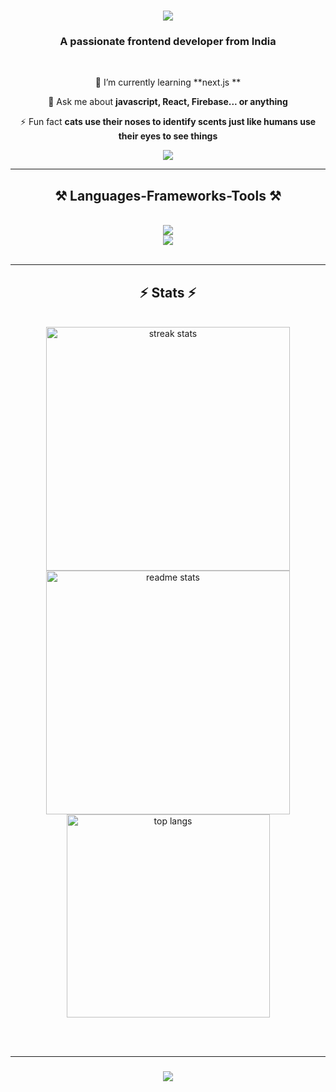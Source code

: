 
<h1 align="center">
    <img src="https://readme-typing-svg.herokuapp.com/?font=Righteous&size=35&center=true&vCenter=true&width=500&height=70&duration=4000&lines=Hi+There!+👋;+I'm+satiyka+basu!;" />
</h1>

<h3 align="center">A passionate frontend developer from India</h3>

<br/>

<div align="center">
 

 
 🌱 I’m currently learning **next.js **

 💬 Ask me about **javascript, React, Firebase... or anything**

 ⚡ Fun fact **cats use their noses to identify scents just like humans use their eyes to see things**
 
 </div>
 
<div align="center"> 
  
  <a href="https://www.linkedin.com/in/satiyka-basu" target="_blank">
    <img src="https://img.shields.io/badge/LinkedIn-0077B5?style=for-the-badge&logo=linkedin&logoColor=white" target="_blank" />
  </a>
  
</div>

 <hr/>
 
<h2 align="center">⚒️ Languages-Frameworks-Tools ⚒️</h2>
<br/>
<div align="center">
    <img src="https://skillicons.dev/icons?i=github,javascript,typescript,firebase,react,html,css" /><br>
    <img src="https://skillicons.dev/icons?i=bootstrap,tailwindcss,materialui,vscode,wordpress,git" />
</div>

<br/>
<hr/>





<h2 align="center">⚡ Stats ⚡</h2>
<br>
<div align=center>
  <img width=390 src="https://streak-stats.demolab.com/?user=satiykabasu&count_private=true&theme=react&border_radius=10" alt="streak stats"/>
  <img width=390 src="https://github-readme-stats-satiykabasu.vercel.app/api?username=satiykabasu&count_private=true&show_icons=true&theme=react&rank_icon=github&border_radius=10" alt="readme stats" />
  <br/>
  <img width=325 align="center" src="https://github-readme-stats-satiykabasu.vercel.app/api/top-langs/?username=satiykabasu&hide=HTML&langs_count=8&layout=compact&theme=react&border_radius=10&size_weight=0.5&count_weight=0.5&exclude_repo=github-readme-stats" alt="top langs" />
</div>

<br/><br/>
<hr/>

<h3 align="center">
    <img src="https://readme-typing-svg.herokuapp.com/?font=Righteous&size=25&center=true&vCenter=true&width=500&height=70&duration=4000&lines=Thank+you+for+visiting!+✌️;+Shoot+me+a+message+on+Linkedin!;I'm+always+down+to+collab+:)">
</h3>

<br/>
